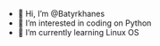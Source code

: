 - 👋 Hi, I’m @Batyrkhanes
- 👀 I’m interested in coding on Python
- 🌱 I’m currently learning Linux OS

<!---
Batyrkhanes/Batyrkhanes is a ✨ special ✨ repository because its `README.md` (this file) appears on your GitHub profile.
You can click the Preview link to take a look at your changes.
--->
